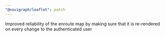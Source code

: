 ```yaml
---
"@navigraph/leaflet": patch
---
```


Improved reliability of the enroute map by making sure that it is re-rendered on every change to the authenticated user
